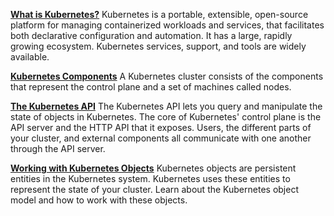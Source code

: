 [**What is Kubernetes?**](./what_is_kubernetes/README.md)
Kubernetes is a portable, extensible, open-source platform for managing containerized workloads and services, that facilitates both declarative configuration and automation. It has a large, rapidly growing ecosystem. Kubernetes services, support, and tools are widely available.

[**Kubernetes Components**]()
A Kubernetes cluster consists of the components that represent the control plane and a set of machines called nodes.

[**The Kubernetes API**]()
The Kubernetes API lets you query and manipulate the state of objects in Kubernetes. The core of Kubernetes' control plane is the API server and the HTTP API that it exposes. Users, the different parts of your cluster, and external components all communicate with one another through the API server.

[**Working with Kubernetes Objects**]()
Kubernetes objects are persistent entities in the Kubernetes system. Kubernetes uses these entities to represent the state of your cluster. Learn about the Kubernetes object model and how to work with these objects.
